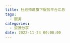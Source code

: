 ```yaml
---
title: 杜老师说旗下服务平台汇总
tags:
  - 服务
categories:
  - 资源分享
date: 2022-11-24 00:00:00
---
```


> 

<!-- more -->

## 